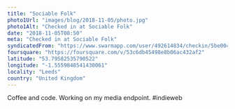 ```yaml
---
title: "Sociable Folk"
photo1Url: "images/blog/2018-11-05/photo.jpg"
photo1Alt: "Checked in at Sociable Folk"
date: "2018-11-05T08:50"
meta: "Checked in at Sociable Folk"
syndicatedFrom: "https://www.swarmapp.com/user/492614834/checkin/5be004726336be002c688172"
foursquare: "https://foursquare.com/v/53c6db45498e8b06ac432af2"
latitude: "53.79582535790522"
longitude: "-1.5559848541430061"
locality: "Leeds"
country: "United Kingdom"
---
```

Coffee and code. Working on my media endpoint. #indieweb
